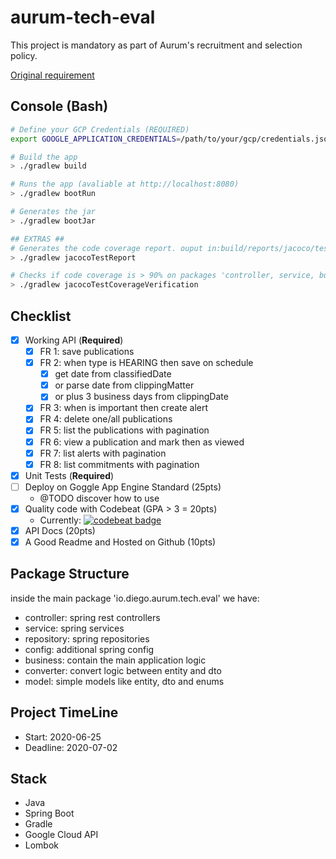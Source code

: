 # aurum-tech-eval

This project is mandatory as part of Aurum's recruitment and selection policy.

[Original requirement](./docs/mission.pdf)

## Console (Bash)
```bash
# Define your GCP Credentials (REQUIRED)
export GOOGLE_APPLICATION_CREDENTIALS=/path/to/your/gcp/credentials.json

# Build the app
> ./gradlew build

# Runs the app (avaliable at http://localhost:8080)
> ./gradlew bootRun

# Generates the jar
> ./gradlew bootJar

## EXTRAS ##
# Generates the code coverage report. ouput in:build/reports/jacoco/test/html/index.html
> ./gradlew jacocoTestReport

# Checks if code coverage is > 90% on packages 'controller, service, business and converter'
> ./gradlew jacocoTestCoverageVerification

```
## Checklist

- [x] Working API (**Required**)
    - [x] FR 1: save publications
    - [x] FR 2: when type is HEARING then save on schedule
        - [x] get date from classifiedDate
        - [x] or parse date from clippingMatter
        - [x] or plus 3 business days from clippingDate
    - [x] FR 3: when is important then create alert
    - [x] FR 4: delete one/all publications
    - [x] FR 5: list the publications with pagination
    - [x] FR 6: view a publication and mark then as viewed
    - [x] FR 7: list alerts with pagination
    - [x] FR 8: list commitments with pagination
- [x] Unit Tests (**Required**)
- [ ] Deploy on Goggle App Engine Standard (25pts)
  - @TODO discover how to use
- [x] Quality code with Codebeat (GPA > 3 = 20pts)
  - Currently: [![codebeat badge](https://codebeat.co/badges/a666fc3e-c906-4013-b452-137e0608111a)](https://codebeat.co/projects/github-com-diego-rocha-aurum-tech-eval-master)
- [x] API Docs  (20pts)
- [x] A Good Readme and Hosted on Github (10pts)

## Package Structure

inside the main package 'io.diego.aurum.tech.eval' we have:
- controller: spring rest controllers
- service: spring services
- repository: spring repositories
- config: additional spring config
- business: contain the main application logic
- converter: convert logic between entity and dto
- model: simple models like entity, dto and enums

## Project TimeLine
- Start: 2020-06-25
- Deadline: 2020-07-02

## Stack
 - Java
 - Spring Boot
 - Gradle
 - Google Cloud API
 - Lombok